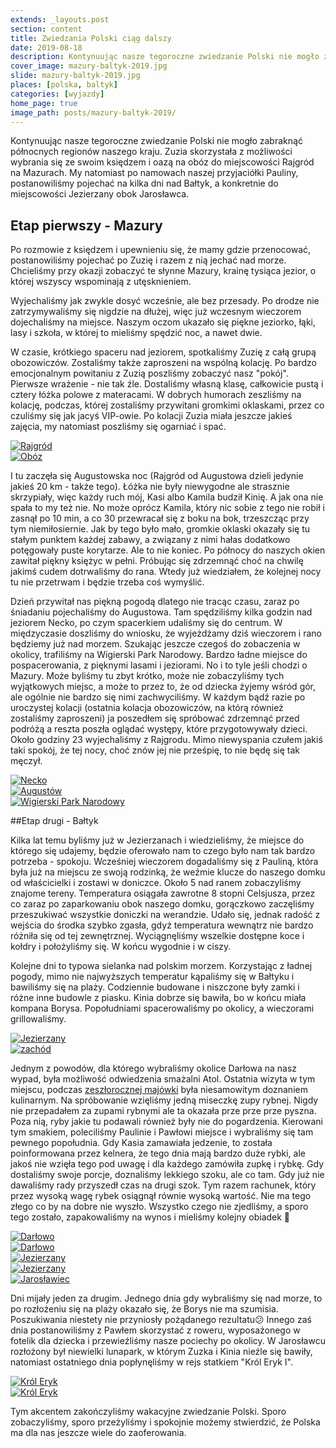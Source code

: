 ```yaml
---
extends: _layouts.post
section: content
title: Zwiedzania Polski ciąg dalszy
date: 2019-08-18
description: Kontynuując nasze tegoroczne zwiedzanie Polski nie mogło zabraknąć północnych regionów naszego kraju. Zuzia skorzystała z możliwości wybrania się ze swoim księdzem i oazą na obóz do miejscowości Rajgród na Mazurach. My natomiast po namowach naszej przyjaciółki Pauliny, postanowiliśmy pojechać na kilka dni nad Bałtyk, a konkretnie do miejscowości Jezierzany obok Jarosławca.
cover_image: mazury-baltyk-2019.jpg
slide: mazury-baltyk-2019.jpg
places: [polska, baltyk]
categories: [wyjazdy]
home_page: true
image_path: posts/mazury-baltyk-2019/
---
```


Kontynuując nasze tegoroczne zwiedzanie Polski nie mogło zabraknąć północnych regionów naszego kraju. Zuzia skorzystała z możliwości wybrania się ze swoim księdzem i oazą na obóz do miejscowości Rajgród na Mazurach. My natomiast po namowach naszej przyjaciółki Pauliny, postanowiliśmy pojechać na kilka dni nad Bałtyk, a konkretnie do miejscowości Jezierzany obok Jarosławca.

## Etap pierwszy - Mazury

Po rozmowie z księdzem i upewnieniu się, że mamy gdzie przenocować, postanowiliśmy pojechać po Zuzię i razem z nią jechać nad morze. Chcieliśmy przy okazji zobaczyć te słynne Mazury, krainę tysiąca jezior, o której wszyscy wspominają z utęsknieniem. 

Wyjechaliśmy jak zwykle dosyć wcześnie, ale bez przesady. Po drodze nie zatrzymywaliśmy się nigdzie na dłużej, więc już wczesnym wieczorem dojechaliśmy na miejsce. Naszym oczom ukazało się piękne jeziorko, łąki, lasy i szkoła, w której to mieliśmy spędzić noc, a nawet dwie.

W czasie, krótkiego spaceru nad jeziorem, spotkaliśmy Zuzię z całą grupą obozowiczów. Zostaliśmy także zaproszeni na wspólną kolację. Po bardzo emocjonalnym powitaniu z Zuzią poszliśmy zobaczyć nasz "pokój". Pierwsze wrażenie - nie tak źle. Dostaliśmy własną klasę, całkowicie pustą i cztery łóżka polowe z materacami. W dobrych humorach zeszliśmy na kolację, podczas, której zostaliśmy przywitani gromkimi oklaskami, przez co czuliśmy się jak jacyś VIP-owie. Po kolacji Zuzia miała jeszcze jakieś zajęcia, my natomiast poszliśmy się ogarniać i spać.

<div class="flex items-stretch justify-between w-full my-8 flex-wrap">
    <div class="w-full sm:w-1/2 sm:pr-2">
        <a href="{{ $page->cloudinary }}{{ $page->postPhoto }}/{{ $page->cloudinaryId }}/{{ $page->image_path }}rajgrod.jpg">
            <img data-srcset="{{ $page->cloudinary }}{{ $page->postPhotoSmall }}/{{ $page->cloudinaryId }}/{{ $page->image_path }}rajgrod.jpg 768w,{{ $page->cloudinary }}{{ $page->postPhoto }}/{{ $page->cloudinaryId }}/{{ $page->image_path }}rajgrod.jpg 1400w" data-sizes="75vw,(min-width: 1024px) 900px" data-src="{{ $page->cloudinary }}{{ $page->postPhoto }}/{{ $page->cloudinaryId }}/{{ $page->image_path }}rajgrod.jpg" alt="Rajgród" class="lazy" loading="lazy">
        </a>
    </div>
    <div class="w-full mt-2 sm:mt-0 sm:w-1/2">
        <a href="{{ $page->cloudinary }}{{ $page->postPhoto }}/{{ $page->cloudinaryId }}/{{ $page->image_path }}oboz.jpg">
            <img data-srcset="{{ $page->cloudinary }}{{ $page->postPhotoSmall }}/{{ $page->cloudinaryId }}/{{ $page->image_path }}oboz.jpg 768w,{{ $page->cloudinary }}{{ $page->postPhoto }}/{{ $page->cloudinaryId }}/{{ $page->image_path }}oboz.jpg 1400w" data-sizes="75vw,(min-width: 1024px) 900px" data-src="{{ $page->cloudinary }}{{ $page->postPhoto }}/{{ $page->cloudinaryId }}/{{ $page->image_path }}oboz.jpg" alt="Obóz" class="lazy" loading="lazy">
        </a>
    </div>
</div>

I tu zaczęła się Augustowska noc (Rajgród od Augustowa dzieli jedynie jakieś 20 km - także tego). Łóżka nie były niewygodne ale strasznie skrzypiały, więc każdy ruch mój, Kasi albo Kamila budził Kinię. A jak ona nie spała to my też nie. No może oprócz Kamila, który nic sobie z tego nie robił i zasnął po 10 min, a co 30 przewracał się z boku na bok, trzeszcząc przy tym niemiłosiernie. Jak by tego było mało, gromkie oklaski okazały się tu stałym punktem każdej zabawy, a związany z nimi hałas dodatkowo potęgowały puste korytarze. Ale to nie koniec. Po północy do naszych okien zawitał piękny księżyc w pełni. Próbując się zdrzemnąć choć na chwilę jakimś cudem dotrwaliśmy do rana. Wtedy już wiedziałem, że kolejnej nocy tu nie przetrwam i będzie trzeba coś wymyślić.

Dzień przywitał nas piękną pogodą dlatego nie tracąc czasu, zaraz po śniadaniu pojechaliśmy do Augustowa. Tam spędziliśmy kilka godzin nad jeziorem Necko, po czym spacerkiem udaliśmy się do centrum. W międzyczasie doszliśmy do wniosku, że wyjeżdżamy dziś wieczorem i rano będziemy już nad morzem. Szukając jeszcze czegoś do zobaczenia w okolicy, trafiliśmy na Wigierski Park Narodowy. Bardzo ładne miejsce do pospacerowania, z pięknymi lasami i jeziorami. No i to tyle jeśli chodzi o Mazury. Może byliśmy tu zbyt krótko, może nie zobaczyliśmy tych wyjątkowych miejsc, a może to przez to, że od dziecka żyjemy wśród gór, ale ogólnie nie bardzo się nimi zachwyciliśmy. W każdym bądź razie po uroczystej kolacji (ostatnia kolacja obozowiczów, na którą również zostaliśmy zaproszeni) ja poszedłem się spróbować zdrzemnąć przed podróżą a reszta poszła oglądać występy, które przygotowywały dzieci. Około godziny 23 wyjechaliśmy z Rajgrodu. Mimo niewyspania czułem jakiś taki spokój, że tej nocy, choć znów jej nie prześpię, to nie będę się tak męczył.

<div class="flex items-stretch justify-between w-full my-8 flex-wrap">
    <div class="w-full sm:w-1/3 sm:pr-2">
        <a href="{{ $page->cloudinary }}{{ $page->postPhoto }}/{{ $page->cloudinaryId }}/{{ $page->image_path }}necko.jpg">
            <img data-srcset="{{ $page->cloudinary }}{{ $page->postPhotoSmall }}/{{ $page->cloudinaryId }}/{{ $page->image_path }}necko.jpg 768w,{{ $page->cloudinary }}{{ $page->postPhoto }}/{{ $page->cloudinaryId }}/{{ $page->image_path }}necko.jpg 1400w" data-sizes="75vw,(min-width: 1024px) 900px" data-src="{{ $page->cloudinary }}{{ $page->postPhoto }}/{{ $page->cloudinaryId }}/{{ $page->image_path }}necko.jpg" alt="Necko" class="lazy" loading="lazy">
        </a>
    </div>
    <div class="w-full mt-2 sm:mt-0 sm:w-1/3 sm:pr-2">
        <a href="{{ $page->cloudinary }}{{ $page->postPhoto }}/{{ $page->cloudinaryId }}/{{ $page->image_path }}augustow.jpg">
            <img data-srcset="{{ $page->cloudinary }}{{ $page->postPhotoSmall }}/{{ $page->cloudinaryId }}/{{ $page->image_path }}augustow.jpg 768w,{{ $page->cloudinary }}{{ $page->postPhoto }}/{{ $page->cloudinaryId }}/{{ $page->image_path }}augustow.jpg 1400w" data-sizes="75vw,(min-width: 1024px) 900px" data-src="{{ $page->cloudinary }}{{ $page->postPhoto }}/{{ $page->cloudinaryId }}/{{ $page->image_path }}augustow.jpg" alt="Augustów" class="lazy" loading="lazy">
        </a>
    </div>
    <div class="w-full mt-2 sm:mt-0 sm:w-1/3">
        <a href="{{ $page->cloudinary }}{{ $page->postPhoto }}/{{ $page->cloudinaryId }}/{{ $page->image_path }}wigry.jpg">
            <img data-srcset="{{ $page->cloudinary }}{{ $page->postPhotoSmall }}/{{ $page->cloudinaryId }}/{{ $page->image_path }}wigry.jpg 768w,{{ $page->cloudinary }}{{ $page->postPhoto }}/{{ $page->cloudinaryId }}/{{ $page->image_path }}wigry.jpg 1400w" data-sizes="75vw,(min-width: 1024px) 900px" data-src="{{ $page->cloudinary }}{{ $page->postPhoto }}/{{ $page->cloudinaryId }}/{{ $page->image_path }}wigry.jpg" alt="Wigierski Park Narodowy" class="lazy" loading="lazy">
        </a>
    </div>
</div>

##Etap drugi - Bałtyk

Kilka lat temu byliśmy już w Jezierzanach i wiedzieliśmy, że miejsce do którego się udajemy, będzie oferowało nam to czego było nam tak bardzo potrzeba - spokoju. Wcześniej wieczorem dogadaliśmy się z Pauliną, która była już na miejscu ze swoją rodzinką, że weźmie klucze do naszego domku od właścicielki i zostawi w doniczce. Około 5 nad ranem zobaczyliśmy znajome tereny. Temperatura osiągała zawrotne 8 stopni Celsjusza, przez co zaraz po zaparkowaniu obok naszego domku, gorączkowo zaczęliśmy przeszukiwać wszystkie doniczki na werandzie. Udało się, jednak radość z wejścia do środka szybko zgasła, gdyż temperatura wewnątrz nie bardzo różniła się od tej zewnętrznej. Wyciągnęliśmy wszelkie dostępne koce i kołdry i położyliśmy się. W końcu wygodnie i w ciszy.

Kolejne dni to typowa sielanka nad polskim morzem. Korzystając z ładnej pogody, mimo nie najwyższych temperatur kąpaliśmy się w Bałtyku i bawiliśmy się na plaży. Codziennie budowane i niszczone były zamki i różne inne budowle z piasku. Kinia dobrze się bawiła, bo w końcu miała kompana Borysa. Popołudniami spacerowaliśmy po okolicy, a wieczorami grillowaliśmy. 

<div class="flex items-stretch justify-between w-full my-8 flex-wrap">
    <div class="w-full sm:w-1/2 sm:pr-2">
        <a href="{{ $page->cloudinary }}{{ $page->postPhoto }}/{{ $page->cloudinaryId }}/{{ $page->image_path }}jezierzany1.jpg">
            <img data-srcset="{{ $page->cloudinary }}{{ $page->postPhotoSmall }}/{{ $page->cloudinaryId }}/{{ $page->image_path }}jezierzany1.jpg 768w,{{ $page->cloudinary }}{{ $page->postPhoto }}/{{ $page->cloudinaryId }}/{{ $page->image_path }}jezierzany1.jpg 1400w" data-sizes="75vw,(min-width: 1024px) 900px" data-src="{{ $page->cloudinary }}{{ $page->postPhoto }}/{{ $page->cloudinaryId }}/{{ $page->image_path }}jezierzany1.jpg" alt="Jezierzany" class="lazy" loading="lazy">
        </a>
    </div>
    <div class="w-full mt-2 sm:mt-0 sm:w-1/2">
        <a href="{{ $page->cloudinary }}{{ $page->postPhoto }}/{{ $page->cloudinaryId }}/{{ $page->image_path }}zachod.jpg">
            <img data-srcset="{{ $page->cloudinary }}{{ $page->postPhotoSmall }}/{{ $page->cloudinaryId }}/{{ $page->image_path }}zachod.jpg 768w,{{ $page->cloudinary }}{{ $page->postPhoto }}/{{ $page->cloudinaryId }}/{{ $page->image_path }}zachod.jpg 1400w" data-sizes="75vw,(min-width: 1024px) 900px" data-src="{{ $page->cloudinary }}{{ $page->postPhoto }}/{{ $page->cloudinaryId }}/{{ $page->image_path }}zachod.jpg" alt="zachód" class="lazy" loading="lazy">
        </a>
    </div>
</div>

Jednym z powodów, dla którego wybraliśmy okolice Darłowa na nasz wypad, była możliwość odwiedzenia smażalni Atol. Ostatnia wizyta w tym miejscu, podczas <a href="/blog/majowka/" target="_blank">zeszłorocznej majówki</a> była niesamowitym doznaniem kulinarnym. Na spróbowanie wzięliśmy jedną miseczkę zupy rybnej. Nigdy nie przepadałem za zupami rybnymi ale ta okazała prze prze prze pyszna. Poza nią, ryby jakie tu podawali również były nie do pogardzenia. Kierowani tym smakiem, poleciliśmy Paulinie i Pawłowi miejsce i wybraliśmy się tam pewnego popołudnia. Gdy Kasia zamawiała jedzenie, to została poinformowana przez kelnera, że tego dnia mają bardzo duże rybki, ale jakoś nie wzięła tego pod uwagę i dla każdego zamówiła zupkę i rybkę. Gdy dostaliśmy swoje porcje, doznaliśmy lekkiego szoku, ale co tam. Gdy już nie dawaliśmy rady przyszedł czas na drugi szok. Tym razem rachunek, który przez wysoką wagę rybek osiągnął równie wysoką wartość. Nie ma tego złego co by na dobre nie wyszło. Wszystko czego nie zjedliśmy, a sporo tego zostało, zapakowaliśmy na wynos i mieliśmy kolejny obiadek 🙂

<div class="flex items-stretch justify-between w-full my-8 flex-wrap">
    <div class="w-full sm:w-1/3 sm:pr-2">
        <a href="{{ $page->cloudinary }}{{ $page->postPhoto }}/{{ $page->cloudinaryId }}/{{ $page->image_path }}darlowo.jpg">
            <img data-srcset="{{ $page->cloudinary }}{{ $page->postPhotoSmall }}/{{ $page->cloudinaryId }}/{{ $page->image_path }}darlowo.jpg 768w,{{ $page->cloudinary }}{{ $page->postPhoto }}/{{ $page->cloudinaryId }}/{{ $page->image_path }}darlowo.jpg 1400w" data-sizes="75vw,(min-width: 1024px) 900px" data-src="{{ $page->cloudinary }}{{ $page->postPhoto }}/{{ $page->cloudinaryId }}/{{ $page->image_path }}darlowo.jpg" alt="Darłowo" class="lazy" loading="lazy">
        </a>
    </div>
    <div class="w-full mt-2 sm:mt-0 sm:w-1/3 sm:pr-2">
        <a href="{{ $page->cloudinary }}{{ $page->postPhoto }}/{{ $page->cloudinaryId }}/{{ $page->image_path }}darlowo2.jpg">
            <img data-srcset="{{ $page->cloudinary }}{{ $page->postPhotoSmall }}/{{ $page->cloudinaryId }}/{{ $page->image_path }}darlowo2.jpg 768w,{{ $page->cloudinary }}{{ $page->postPhoto }}/{{ $page->cloudinaryId }}/{{ $page->image_path }}darlowo2.jpg 1400w" data-sizes="75vw,(min-width: 1024px) 900px" data-src="{{ $page->cloudinary }}{{ $page->postPhoto }}/{{ $page->cloudinaryId }}/{{ $page->image_path }}darlowo2.jpg" alt="Darłowo" class="lazy" loading="lazy">
        </a>
    </div>
    <div class="w-full mt-2 sm:mt-0 sm:w-1/3">
        <a href="{{ $page->cloudinary }}{{ $page->postPhoto }}/{{ $page->cloudinaryId }}/{{ $page->image_path }}jezierzany2.jpg">
            <img data-srcset="{{ $page->cloudinary }}{{ $page->postPhotoSmall }}/{{ $page->cloudinaryId }}/{{ $page->image_path }}jezierzany2.jpg 768w,{{ $page->cloudinary }}{{ $page->postPhoto }}/{{ $page->cloudinaryId }}/{{ $page->image_path }}jezierzany2.jpg 1400w" data-sizes="75vw,(min-width: 1024px) 900px" data-src="{{ $page->cloudinary }}{{ $page->postPhoto }}/{{ $page->cloudinaryId }}/{{ $page->image_path }}jezierzany2.jpg" alt="Jezierzany" class="lazy" loading="lazy">
        </a>
    </div>
    <div class="w-full mt-2 sm:w-1/2 sm:pr-2">
        <a href="{{ $page->cloudinary }}{{ $page->postPhoto }}/{{ $page->cloudinaryId }}/{{ $page->image_path }}jezierzany3.jpg">
            <img data-srcset="{{ $page->cloudinary }}{{ $page->postPhotoSmall }}/{{ $page->cloudinaryId }}/{{ $page->image_path }}jezierzany3.jpg 768w,{{ $page->cloudinary }}{{ $page->postPhoto }}/{{ $page->cloudinaryId }}/{{ $page->image_path }}jezierzany3.jpg 1400w" data-sizes="75vw,(min-width: 1024px) 900px" data-src="{{ $page->cloudinary }}{{ $page->postPhoto }}/{{ $page->cloudinaryId }}/{{ $page->image_path }}jezierzany3.jpg" alt="Jezierzany" class="lazy" loading="lazy">
        </a>
    </div>
    <div class="w-full mt-2 sm:w-1/2">
        <a href="{{ $page->cloudinary }}{{ $page->postPhoto }}/{{ $page->cloudinaryId }}/{{ $page->image_path }}karuzela.jpg">
            <img data-srcset="{{ $page->cloudinary }}{{ $page->postPhotoSmall }}/{{ $page->cloudinaryId }}/{{ $page->image_path }}karuzela.jpg 768w,{{ $page->cloudinary }}{{ $page->postPhoto }}/{{ $page->cloudinaryId }}/{{ $page->image_path }}karuzela.jpg 1400w" data-sizes="75vw,(min-width: 1024px) 900px" data-src="{{ $page->cloudinary }}{{ $page->postPhoto }}/{{ $page->cloudinaryId }}/{{ $page->image_path }}karuzela.jpg" alt="Jarosławiec" class="lazy" loading="lazy">
        </a>
    </div>
</div>

Dni mijały jeden za drugim. Jednego dnia gdy wybraliśmy się nad morze, to po rozłożeniu się na plaży okazało się, że Borys nie ma szumisia. Poszukiwania niestety nie przyniosły pożądanego rezultatu😕 Innego zaś dnia postanowiliśmy z Pawłem skorzystać z roweru, wyposażonego w fotelik dla dziecka i przewieźliśmy nasze pociechy po okolicy. W Jarosławcu rozłożony był niewielki lunapark, w którym Zuzka i Kinia nieźle się bawiły, natomiast ostatniego dnia popłynęliśmy w rejs statkiem "Król Eryk I".

<div class="flex items-stretch justify-between w-full my-8 flex-wrap">
    <div class="w-full sm:w-1/2 sm:pr-2">
        <a href="{{ $page->cloudinary }}{{ $page->postPhoto }}/{{ $page->cloudinaryId }}/{{ $page->image_path }}statek.jpg">
            <img data-srcset="{{ $page->cloudinary }}{{ $page->postPhotoSmall }}/{{ $page->cloudinaryId }}/{{ $page->image_path }}statek.jpg 768w,{{ $page->cloudinary }}{{ $page->postPhoto }}/{{ $page->cloudinaryId }}/{{ $page->image_path }}statek.jpg 1400w" data-sizes="75vw,(min-width: 1024px) 900px" data-src="{{ $page->cloudinary }}{{ $page->postPhoto }}/{{ $page->cloudinaryId }}/{{ $page->image_path }}statek.jpg" alt="Król Eryk" class="lazy" loading="lazy">
        </a>
    </div>
    <div class="w-full mt-2 sm:mt-0 sm:w-1/2">
        <a href="{{ $page->cloudinary }}{{ $page->postPhoto }}/{{ $page->cloudinaryId }}/{{ $page->image_path }}statek2.jpg">
            <img data-srcset="{{ $page->cloudinary }}{{ $page->postPhotoSmall }}/{{ $page->cloudinaryId }}/{{ $page->image_path }}statek2.jpg 768w,{{ $page->cloudinary }}{{ $page->postPhoto }}/{{ $page->cloudinaryId }}/{{ $page->image_path }}statek2.jpg 1400w" data-sizes="75vw,(min-width: 1024px) 900px" data-src="{{ $page->cloudinary }}{{ $page->postPhoto }}/{{ $page->cloudinaryId }}/{{ $page->image_path }}statek2.jpg" alt="Król Eryk" class="lazy" loading="lazy">
        </a>
    </div>
</div>

Tym akcentem zakończyliśmy wakacyjne zwiedzanie Polski. Sporo zobaczyliśmy, sporo przeżyliśmy i spokojnie możemy stwierdzić, że Polska ma dla nas jeszcze wiele do zaoferowania.